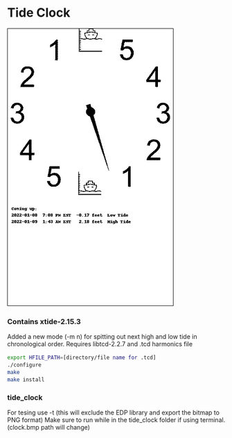 # Tide Clock
![alt text](https://github.com/smonzon14/Tide-Clock/blob/main/tide_clock/tide_clock.png?raw=true)
### Contains xtide-2.15.3

Added a new mode (-m n) for spitting out next high and low tide in chronological order. Requires libtcd-2.2.7 and .tcd harmonics file

```bash
export HFILE_PATH=[directory/file name for .tcd]
./configure
make
make install
```

### tide_clock

For tesing use -t (this will exclude the EDP library and export the bitmap to PNG format)
Make sure to run while in the tide_clock folder if using terminal. (clock.bmp path will change)
